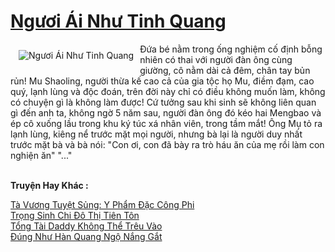 <a href="https://truyenwiki.net/nguoi-ai-nhu-tinh-quang.36363/" title="Ngươi Ái Như Tinh Quang"><h1>Ngươi Ái Như Tinh Quang</h1></a><div style="display:table"><img align="right" style="float: left; padding: 10px;" src="https://truyenwiki.net/a/img/str/src/36363.jpg" alt="Ngươi Ái Như Tinh Quang">Đứa bé nằm trong ống nghiệm cố định bỗng nhiên có thai với người đàn ông cùng giường, cô nằm dài cả đêm, chân tay bủn rủn! Mu Shaoling, người thừa kế cao cả của gia tộc họ Mu, điềm đạm, cao quý, lạnh lùng và độc đoán, trên đời này chỉ có điều không muốn làm, không có chuyện gì là không làm được! Cứ tưởng sau khi sinh sẽ không liên quan gì đến anh ta, không ngờ 5 năm sau, người đàn ông đó kéo hai Mengbao và ép cô xuống lầu trong khu ký túc xá nhân viên, trong tầm mắt! Ông Mụ tỏ ra lạnh lùng, kiêng nể trước mặt mọi người, nhưng bà lại là người duy nhất trước mặt bà và bà nói: "Con ơi, con đã bày ra trò háu ăn của mẹ rồi làm con nghiện ăn" "..."</div><p><br><b>Truyện Hay Khác :</b></p><a href="https://truyenwiki.net/ta-vuong-tuyet-sung-y-pham-dac-cong-phi.35889/" alt="Tà Vương Tuyệt Sủng: Y Phẩm Đặc Công Phi">Tà Vương Tuyệt Sủng: Y Phẩm Đặc Công Phi</a><br/><a href="https://github.com/nownovels/wikidich/tree/master/truyenhay/36244" alt="Trọng Sinh Chi Đô Thị Tiên Tôn">Trọng Sinh Chi Đô Thị Tiên Tôn</a><br/><a href="https://github.com/nownovels/wikidich/tree/master/truyenhay/37111" alt="Tổng Tài Daddy Không Thể Trêu Vào">Tổng Tài Daddy Không Thể Trêu Vào</a><br/><a href="https://sangtacviet.wordpress.com/2020/10/22/dung-nhu-han-quang-ngo-nang-gat/" alt="Đúng Như Hàn Quang Ngộ Nắng Gắt">Đúng Như Hàn Quang Ngộ Nắng Gắt</a><br/>